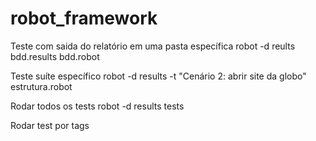 # robot_framework

Teste com saida do relatório em uma pasta específica
robot -d reults bdd.results bdd.robot

Teste suíte específico
robot -d results -t "Cenário 2: abrir site da globo" estrutura.robot

Rodar todos os tests
robot -d results tests

Rodar test por tags